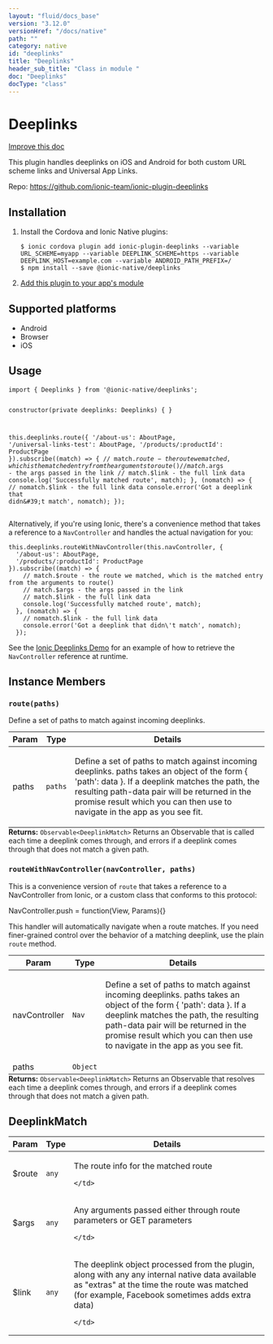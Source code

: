 ```yaml
---
layout: "fluid/docs_base"
version: "3.12.0"
versionHref: "/docs/native"
path: ""
category: native
id: "deeplinks"
title: "Deeplinks"
header_sub_title: "Class in module "
doc: "Deeplinks"
docType: "class"
---
```


<h1 class="api-title">Deeplinks</h1>

<a class="improve-v2-docs" href="http://github.com/ionic-team/ionic-native/edit/master/src/@ionic-native/plugins/deeplinks/index.ts#L23">
  Improve this doc
</a>






<p>This plugin handles deeplinks on iOS and Android for both custom URL scheme links
and Universal App Links.</p>


<p>Repo:
  <a href="https://github.com/ionic-team/ionic-plugin-deeplinks">
    https://github.com/ionic-team/ionic-plugin-deeplinks
  </a>
</p>


<h2>Installation</h2>
<ol class="installation">
  <li>Install the Cordova and Ionic Native plugins:<br>
    <pre><code class="nohighlight">$ ionic cordova plugin add ionic-plugin-deeplinks --variable URL_SCHEME=myapp --variable DEEPLINK_SCHEME=https --variable DEEPLINK_HOST=example.com --variable ANDROID_PATH_PREFIX=/
$ npm install --save @ionic-native/deeplinks
</code></pre>
  </li>
  <li><a href="https://ionicframework.com/docs/native/#Add_Plugins_to_Your_App_Module">Add this plugin to your app's module</a></li>
</ol>



<h2>Supported platforms</h2>
<ul>
  <li>Android</li><li>Browser</li><li>iOS</li>
</ul>






<h2>Usage</h2>
<pre><code class="lang-typescript">import { Deeplinks } from &#39;@ionic-native/deeplinks&#39;;

constructor(private deeplinks: Deeplinks) { }

this.deeplinks.route({
     &#39;/about-us&#39;: AboutPage,
     &#39;/universal-links-test&#39;: AboutPage,
     &#39;/products/:productId&#39;: ProductPage
   }).subscribe((match) =&gt; {
     // match.$route - the route we matched, which is the matched entry from the arguments to route()
     // match.$args - the args passed in the link
     // match.$link - the full link data
     console.log(&#39;Successfully matched route&#39;, match);
   }, (nomatch) =&gt; {
     // nomatch.$link - the full link data
     console.error(&#39;Got a deeplink that didn\&#39;t match&#39;, nomatch);
   });
</code></pre>
<p>Alternatively, if you&#39;re using Ionic, there&#39;s a convenience method that takes a reference to a <code>NavController</code> and handles
the actual navigation for you:</p>
<pre><code class="lang-typescript">this.deeplinks.routeWithNavController(this.navController, {
  &#39;/about-us&#39;: AboutPage,
  &#39;/products/:productId&#39;: ProductPage
}).subscribe((match) =&gt; {
    // match.$route - the route we matched, which is the matched entry from the arguments to route()
    // match.$args - the args passed in the link
    // match.$link - the full link data
    console.log(&#39;Successfully matched route&#39;, match);
  }, (nomatch) =&gt; {
    // nomatch.$link - the full link data
    console.error(&#39;Got a deeplink that didn\&#39;t match&#39;, nomatch);
  });
</code></pre>
<p>See the <a href="https://github.com/ionic-team/ionic2-deeplinks-demo/blob/master/app/app.ts">Ionic Deeplinks Demo</a> for an example of how to
retrieve the <code>NavController</code> reference at runtime.</p>








<h2>Instance Members</h2>
<h3><a class="anchor" name="route" href="#route"></a><code>route(paths)</code></h3>




Define a set of paths to match against incoming deeplinks.

<table class="table param-table" style="margin:0;">
  <thead>
  <tr>
    <th>Param</th>
    <th>Type</th>
    <th>Details</th>
  </tr>
  </thead>
  <tbody>
  <tr>
    <td>
      paths</td>
    <td>
      <code>paths</code>
    </td>
    <td>
      <p>Define a set of paths to match against incoming deeplinks.
paths takes an object of the form { &#39;path&#39;: data }. If a deeplink
matches the path, the resulting path-data pair will be returned in the
promise result which you can then use to navigate in the app as you see fit.</p>
</td>
  </tr>
  </tbody>
</table>

<div class="return-value" markdown="1">
  <i class="icon ion-arrow-return-left"></i>
  <b>Returns:</b> <code>Observable&lt;DeeplinkMatch&gt;</code> Returns an Observable that is called each time a deeplink comes through, and
errors if a deeplink comes through that does not match a given path.
</div><h3><a class="anchor" name="routeWithNavController" href="#routeWithNavController"></a><code>routeWithNavController(navController,&nbsp;paths)</code></h3>




This is a convenience version of `route` that takes a reference to a NavController
from Ionic, or a custom class that conforms to this protocol:

NavController.push = function(View, Params){}

This handler will automatically navigate when a route matches. If you need finer-grained
control over the behavior of a matching deeplink, use the plain `route` method.

<table class="table param-table" style="margin:0;">
  <thead>
  <tr>
    <th>Param</th>
    <th>Type</th>
    <th>Details</th>
  </tr>
  </thead>
  <tbody>
  <tr>
    <td>
      navController</td>
    <td>
      <code>Nav</code>
    </td>
    <td>
      <p>Define a set of paths to match against incoming deeplinks.
paths takes an object of the form { &#39;path&#39;: data }. If a deeplink
matches the path, the resulting path-data pair will be returned in the
promise result which you can then use to navigate in the app as you see fit.</p>
</td>
  </tr>
  
  <tr>
    <td>
      paths</td>
    <td>
      <code>Object</code>
    </td>
    <td>
      </td>
  </tr>
  </tbody>
</table>

<div class="return-value" markdown="1">
  <i class="icon ion-arrow-return-left"></i>
  <b>Returns:</b> <code>Observable&lt;DeeplinkMatch&gt;</code> Returns an Observable that resolves each time a deeplink comes through, and
errors if a deeplink comes through that does not match a given path.
</div>





<h2><a class="anchor" name="DeeplinkMatch" href="#DeeplinkMatch"></a>DeeplinkMatch</h2>

<table class="table param-table" style="margin:0;">
  <thead>
  <tr>
    <th>Param</th>
    <th>Type</th>
    <th>Details</th>
  </tr>
  </thead>
  <tbody>
  
  <tr>
    <td>
      $route
    </td>
    <td>
      <code>any</code>
    </td>
    <td>
      <p>The route info for the matched route</p>

      
    </td>
  </tr>
  
  <tr>
    <td>
      $args
    </td>
    <td>
      <code>any</code>
    </td>
    <td>
      <p>Any arguments passed either through route parameters or GET parameters</p>

      
    </td>
  </tr>
  
  <tr>
    <td>
      $link
    </td>
    <td>
      <code>any</code>
    </td>
    <td>
      <p>The deeplink object processed from the plugin, along with any
any internal native data available as &quot;extras&quot; at the time
the route was matched (for example, Facebook sometimes adds extra data)</p>

      
    </td>
  </tr>
  
  </tbody>
</table>





